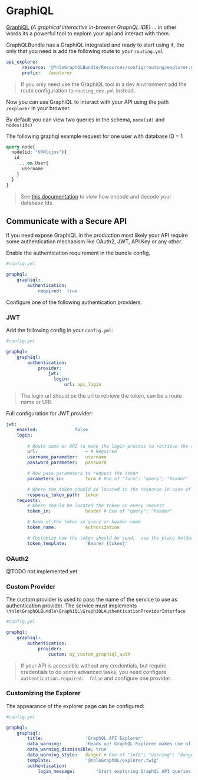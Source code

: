 # GraphiQL

[GraphiQL](https://github.com/graphql/graphiql) *(A graphical interactive in-browser GraphQL IDE)* ... 
in other words its a powerful tool to explore your api and interact with them.

GraphQLBundle has a GraphiQL integrated and ready to start using it, 
the only that you need is add the following route to your `routing.yml`

````yaml
api_explore:
      resource: '@YnloGraphQLBundle/Resources/config/routing/explorer.yml'
      prefix:   /explorer
````

> If you only need use the GraphiQL tool in a dev environment add the route configuration to `routing_dev.yml` instead.

Now you can use GraphiQL to interact with your API using the path `/explorer` in your browser.

By default you can view two queries in the schema, `node(id)` and `nodes(ids)`

The following graphql example request for one user with database ID = 1

````graphql
query node{
  node(id: "VXNlcjox"){
   id
    ... on User{
      username
    }
  }
}
````

> See [this documentation](object-identification.md) to view how encode and decode your database Ids.

## Communicate with a Secure API
 
If you need expose GraphiQL in the production most likely your API 
require some authentication mechanism like OAuth2, JWT, API Key or any other.

Enable the authentication requirement in the bundle config.
````yaml
#config.yml

graphql:
    graphiql:
        authentication:
            required:  true
```` 
 
Configure one of the following authentication providers:

### JWT

Add the following config in your `config.yml`:

````yaml
#config.yml

graphql:
    graphiql:
        authentication:
            provider:
                jwt:
                  login:
                      url: api_login
````
> The login url should be the url to retrieve the token, can be a route name or URI.

Full configuration for JWT provider:
````yaml
jwt:
    enabled:              false
    login:
       
        # Route name or URI to make the login process to retrieve the token.
        url:                  ~ # Required
        username_parameter:   username
        password_parameter:   password

        # How pass parameters to request the token
        parameters_in:        form # One of "form"; "query"; "header"

        # Where the token should be located in the response in case of JSON, set null if the response is the token.
        response_token_path:  token
    requests:
        # Where should be located the token on every request
        token_in:             header # One of "query"; "header"

        # Name of the token in query or header name
        token_name:           Authorization

        # Customize how the token should be send,  use the place holder {token} to replace for current token
        token_template:       'Bearer {token}'
````

### OAuth2

@TODO not implemented yet

### Custom Provider

The custom provider is used to pass the name of the 
service to use as authentication provider. 
The service must implements `\Ynlo\GraphQLBundle\GraphiQL\GraphiQLAuthenticationProviderInterface`
````yaml
#config.yml

graphql:
    graphiql:
        authentication:
            provider:
                custom: my_custom_graphiql_auth
````                

> If your API is accessible without any credentials,
 but require credentials to do some advanced tasks, 
 you need configure `authentication.required:  false` 
 and configure one provider.
 
### Customizing the Explorer

The appearance of the explorer page can be configured:

````yaml
#config.yml

graphql:
    graphiql:
        title:                'GraphQL API Explorer'
        data_warning:         'Heads up! GraphQL Explorer makes use of your <strong>real</strong>, <strong>live</strong>, <strong>production</strong> data.'
        data_warning_dismissible: true
        data_warning_style:   danger # One of "info"; "warning"; "danger"
        template:             '@YnloGraphQL/explorer.twig'
        authentication:
            login_message:        'Start exploring GraphQL API queries using your account’s data now.'
````